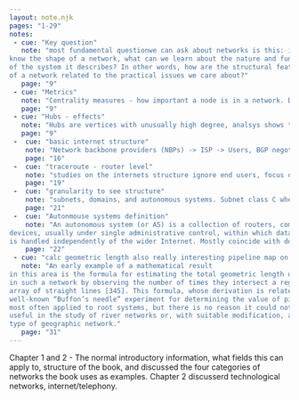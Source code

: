 ```yaml
---
layout: note.njk
pages: "1-29"
notes:
 - cue: "Key question"
   note: "most fundamental questionwe can ask about networks is this: ifwe
know the shape of a network, what can we learn about the nature and function
of the system it describes? In other words, how are the structural features
of a network related to the practical issues we care about?"
   page: "9"
 - cue: "Metrics"
   note: "Centrality measures - how important a node is in a network. Deg(V) is a centrality measure. Directed graphs have in-degree and out degree."
   page: "9"
 - cue: "Hubs - effects"
   note: "Hubs are vertices with unusually high degree, analsys shows they effect network resilience and transport phenomena."
   page: "9"
 -  cue: "basic internet structure"
    note: "Network backbone providers (NBPs) -> ISP -> Users, BGP negotiation protocol, and traceroute used to analyze structure of the internet."
    page: "16"
 -  cue: "traceroute - router level"
    note: "studies on the internets structure ignore end users, focus on internal routers. Degree distribution follows the power law"
    page: "19"
 -  cue: "granularity to see structure"
    note: "subnets, domains, and autonomous systems. Subnet class C where last octet is variable. Class B last two octets variable, Class A three octets..."
    page: "21"
 -  cue: "Autonmouse systems definition"
    note: "An autonomous system (or AS) is a collection of routers, computers, or other
devices, usually under single administrative control, within which data routing
is handled independently of the wider Internet. Mostly coincide with domain-level, BGP routing tables only route between ASs"
    page: "22"
 - cue: "calc geometric length also really interesting pipeline map on 30"
   note: "An early example of a mathematical result
in this area is the formula for estimating the total geometric length of all edges
in such a network by observing the number of times they intersect a regular
array of straight lines [345]. This formula, whose derivation is related to the
well-known “Buffon’s needle” experiment for determining the value of pi, is
most often applied to root systems, but there is no reason it could not also be
useful in the study of river networks or, with suitable modification, any other
type of geographic network."
   page: "31"
---
```


Chapter 1 and 2 - The normal introductory information, what fields this can 
apply to, structure of the book, and discussed the four categories of networks the book uses as examples. Chapter 2 discusserd technological networks, internet/telephony.
